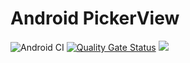 # Android PickerView

![Android CI](https://github.com/swissdevch/android-picker/workflows/Android%20CI/badge.svg)
[![Quality Gate Status](https://sonarcloud.io/api/project_badges/measure?project=swissdevch_android-picker&metric=alert_status)](https://sonarcloud.io/dashboard?id=swissdevch_android-picker)
[![](https://jitpack.io/v/swissdevch/android-picker.svg)](https://jitpack.io/#swissdevch/android-picker)
